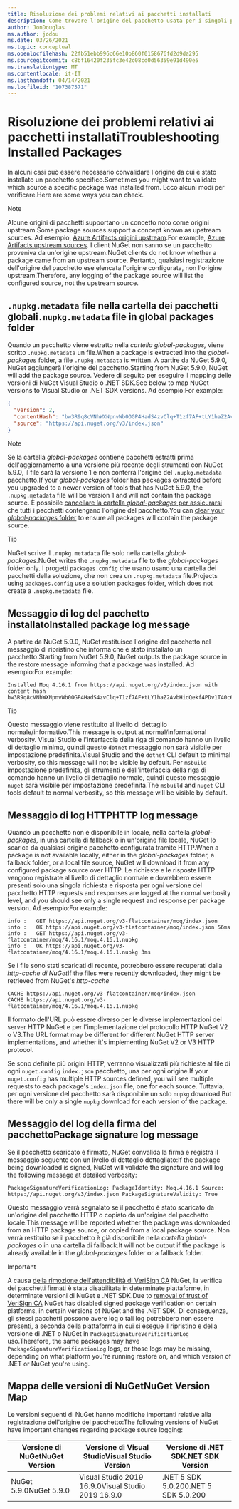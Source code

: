 ```yaml
---
title: Risoluzione dei problemi relativi ai pacchetti installati
description: Come trovare l'origine del pacchetto usata per i singoli pacchetti
author: JonDouglas
ms.author: jodou
ms.date: 03/26/2021
ms.topic: conceptual
ms.openlocfilehash: 22fb51ebb996c66e10b860f0158676fd2d9da295
ms.sourcegitcommit: c8bf16420f235fc3e42c08cd0d56359e91d490e5
ms.translationtype: MT
ms.contentlocale: it-IT
ms.lasthandoff: 04/14/2021
ms.locfileid: "107387571"
---
```

# <a name="troubleshooting-installed-packages"></a><span data-ttu-id="49ab5-103">Risoluzione dei problemi relativi ai pacchetti installati</span><span class="sxs-lookup"><span data-stu-id="49ab5-103">Troubleshooting Installed Packages</span></span>

<span data-ttu-id="49ab5-104">In alcuni casi può essere necessario convalidare l'origine da cui è stato installato un pacchetto specifico.</span><span class="sxs-lookup"><span data-stu-id="49ab5-104">Sometimes you might want to validate which source a specific package was installed from.</span></span> <span data-ttu-id="49ab5-105">Ecco alcuni modi per verificare.</span><span class="sxs-lookup"><span data-stu-id="49ab5-105">Here are some ways you can check.</span></span>

> [!Note]
> <span data-ttu-id="49ab5-106">Alcune origini di pacchetti supportano un concetto noto come origini upstream.</span><span class="sxs-lookup"><span data-stu-id="49ab5-106">Some package sources support a concept known as upstream sources.</span></span> <span data-ttu-id="49ab5-107">Ad esempio, [Azure Artifacts origini upstream](/azure/devops/artifacts/concepts/upstream-sources).</span><span class="sxs-lookup"><span data-stu-id="49ab5-107">For example, [Azure Artifacts upstream sources](/azure/devops/artifacts/concepts/upstream-sources).</span></span> <span data-ttu-id="49ab5-108">I client NuGet non sanno se un pacchetto proveniva da un'origine upstream.</span><span class="sxs-lookup"><span data-stu-id="49ab5-108">NuGet clients do not know whether a package came from an upstream source.</span></span> <span data-ttu-id="49ab5-109">Pertanto, qualsiasi registrazione dell'origine del pacchetto ese elencata l'origine configurata, non l'origine upstream.</span><span class="sxs-lookup"><span data-stu-id="49ab5-109">Therefore, any logging of the package source will list the configured source, not the upstream source.</span></span>

## <a name="nupkgmetadata-file-in-global-packages-folder"></a><span data-ttu-id="49ab5-110">`.nupkg.metadata` file nella cartella dei pacchetti globali</span><span class="sxs-lookup"><span data-stu-id="49ab5-110">`.nupkg.metadata` file in global packages folder</span></span>

<span data-ttu-id="49ab5-111">Quando un pacchetto viene estratto nella *cartella global-packages,* viene scritto `.nupkg.metadata` un file.</span><span class="sxs-lookup"><span data-stu-id="49ab5-111">When a package is extracted into the *global-packages* folder, a file `.nupkg.metadata` is written.</span></span> <span data-ttu-id="49ab5-112">A partire da NuGet 5.9.0, NuGet aggiungerà l'origine del pacchetto.</span><span class="sxs-lookup"><span data-stu-id="49ab5-112">Starting from NuGet 5.9.0, NuGet will add the package source.</span></span> <span data-ttu-id="49ab5-113">Vedere di seguito per eseguire il mapping delle versioni di NuGet Visual Studio o .NET SDK.</span><span class="sxs-lookup"><span data-stu-id="49ab5-113">See below to map NuGet versions to Visual Studio or .NET SDK versions.</span></span> <span data-ttu-id="49ab5-114">Ad esempio:</span><span class="sxs-lookup"><span data-stu-id="49ab5-114">For example:</span></span>

```json
{
  "version": 2,
  "contentHash": "bw3R9q8cVNhWXNpnvWb0OGP4HadS4zvClq+T1zf7AF+tLY1haZ2AvbHidQekf4PDv1T40c6brZeT/V0IBq7cEQ==",
  "source": "https://api.nuget.org/v3/index.json"
}
```

> [!Note]
> <span data-ttu-id="49ab5-115">Se la cartella *global-packages* contiene pacchetti estratti prima dell'aggiornamento a una versione più recente degli strumenti con NuGet 5.9.0, il file sarà la versione 1 e non conterrà l'origine del `.nupkg.metadata` pacchetto.</span><span class="sxs-lookup"><span data-stu-id="49ab5-115">If your *global-packages* folder has packages extracted before you upgraded to a newer version of tools that has NuGet 5.9.0, the `.nupkg.metadata` file will be version 1 and will not contain the package source.</span></span> <span data-ttu-id="49ab5-116">È possibile [cancellare la cartella *global-packages* per assicurarsi](../consume-packages/managing-the-global-packages-and-cache-folders.md#clearing-local-folders) che tutti i pacchetti contengano l'origine del pacchetto.</span><span class="sxs-lookup"><span data-stu-id="49ab5-116">You can [clear your *global-packages* folder](../consume-packages/managing-the-global-packages-and-cache-folders.md#clearing-local-folders) to ensure all packages will contain the package source.</span></span>

> [!Tip]
> <span data-ttu-id="49ab5-117">NuGet scrive il `.nupkg.metadata` file solo nella cartella *global-packages.*</span><span class="sxs-lookup"><span data-stu-id="49ab5-117">NuGet writes the `.nupkg.metadata` file to the *global-packages* folder only.</span></span> <span data-ttu-id="49ab5-118">I progetti `packages.config` che usano usano una cartella dei pacchetti della soluzione, che non crea un `.nupkg.metadata` file.</span><span class="sxs-lookup"><span data-stu-id="49ab5-118">Projects using `packages.config` use a solution packages folder, which does not create a `.nupkg.metadata` file.</span></span>

## <a name="installed-package-log-message"></a><span data-ttu-id="49ab5-119">Messaggio di log del pacchetto installato</span><span class="sxs-lookup"><span data-stu-id="49ab5-119">Installed package log message</span></span>

<span data-ttu-id="49ab5-120">A partire da NuGet 5.9.0, NuGet restituisce l'origine del pacchetto nel messaggio di ripristino che informa che è stato installato un pacchetto.</span><span class="sxs-lookup"><span data-stu-id="49ab5-120">Starting from NuGet 5.9.0, NuGet outputs the package source in the restore message informing that a package was installed.</span></span> <span data-ttu-id="49ab5-121">Ad esempio:</span><span class="sxs-lookup"><span data-stu-id="49ab5-121">For example:</span></span>

```text
Installed Moq 4.16.1 from https://api.nuget.org/v3/index.json with content hash bw3R9q8cVNhWXNpnvWb0OGP4HadS4zvClq+T1zf7AF+tLY1haZ2AvbHidQekf4PDv1T40c6brZeT/V0IBq7cEQ==.
```

> [!Tip]
> <span data-ttu-id="49ab5-122">Questo messaggio viene restituito al livello di dettaglio normale/informativo.</span><span class="sxs-lookup"><span data-stu-id="49ab5-122">This message is output at normal/informational verbosity.</span></span> <span data-ttu-id="49ab5-123">Visual Studio e l'interfaccia della riga di comando hanno un livello di dettaglio minimo, quindi questo `dotnet` messaggio non sarà visibile per impostazione predefinita.</span><span class="sxs-lookup"><span data-stu-id="49ab5-123">Visual Studio and the `dotnet` CLI default to minimal verbosity, so this message will not be visible by default.</span></span> <span data-ttu-id="49ab5-124">Per `msbuild` impostazione predefinita, gli strumenti e dell'interfaccia della riga di comando hanno un livello di dettaglio normale, quindi questo messaggio `nuget` sarà visibile per impostazione predefinita.</span><span class="sxs-lookup"><span data-stu-id="49ab5-124">The `msbuild` and `nuget` CLI tools default to normal verbosity, so this message will be visible by default.</span></span>

## <a name="http-log-message"></a><span data-ttu-id="49ab5-125">Messaggio di log HTTP</span><span class="sxs-lookup"><span data-stu-id="49ab5-125">HTTP log message</span></span>

<span data-ttu-id="49ab5-126">Quando un pacchetto non è disponibile in locale, nella cartella *global-packages,* in una cartella di fallback o in un'origine file locale, NuGet lo scarica da qualsiasi origine pacchetto configurata tramite HTTP.</span><span class="sxs-lookup"><span data-stu-id="49ab5-126">When a package is not available locally, either in the *global-packages* folder, a fallback folder, or a local file source, NuGet will download it from any configured package source over HTTP.</span></span> <span data-ttu-id="49ab5-127">Le richieste e le risposte HTTP vengono registrate al livello di dettaglio normale e dovrebbero essere presenti solo una singola richiesta e risposta per ogni versione del pacchetto.</span><span class="sxs-lookup"><span data-stu-id="49ab5-127">HTTP requests and responses are logged at the normal verbosity level, and you should see only a single request and response per package version.</span></span> <span data-ttu-id="49ab5-128">Ad esempio:</span><span class="sxs-lookup"><span data-stu-id="49ab5-128">For example:</span></span>

```text
info :   GET https://api.nuget.org/v3-flatcontainer/moq/index.json
info :   OK https://api.nuget.org/v3-flatcontainer/moq/index.json 56ms
info :   GET https://api.nuget.org/v3-flatcontainer/moq/4.16.1/moq.4.16.1.nupkg
info :   OK https://api.nuget.org/v3-flatcontainer/moq/4.16.1/moq.4.16.1.nupkg 3ms
```

<span data-ttu-id="49ab5-129">Se i file sono stati scaricati di recente, potrebbero essere recuperati dalla *http-cache di NuGet*</span><span class="sxs-lookup"><span data-stu-id="49ab5-129">If the files were recently downloaded, they might be retrieved from NuGet's *http-cache*</span></span>

```text
CACHE https://api.nuget.org/v3-flatcontainer/moq/index.json
CACHE https://api.nuget.org/v3-flatcontainer/moq/4.16.1/moq.4.16.1.nupkg
```

<span data-ttu-id="49ab5-130">Il formato dell'URL può essere diverso per le diverse implementazioni del server HTTP NuGet e per l'implementazione del protocollo HTTP NuGet V2 o V3.</span><span class="sxs-lookup"><span data-stu-id="49ab5-130">The URL format may be different for different NuGet HTTP server implementations, and whether it's implementing NuGet V2 or V3 HTTP protocol.</span></span>

<span data-ttu-id="49ab5-131">Se sono definite più origini HTTP, verranno visualizzati più richieste al file di ogni `nuget.config` `index.json` pacchetto, una per ogni origine.</span><span class="sxs-lookup"><span data-stu-id="49ab5-131">If your `nuget.config` has multiple HTTP sources defined, you will see multiple requests to each package's `index.json` file, one for each source.</span></span> <span data-ttu-id="49ab5-132">Tuttavia, per ogni versione del pacchetto sarà disponibile un solo `nupkg` download.</span><span class="sxs-lookup"><span data-stu-id="49ab5-132">But there will be only a single `nupkg` download for each version of the package.</span></span>

## <a name="package-signature-log-message"></a><span data-ttu-id="49ab5-133">Messaggio del log della firma del pacchetto</span><span class="sxs-lookup"><span data-stu-id="49ab5-133">Package signature log message</span></span>

<span data-ttu-id="49ab5-134">Se il pacchetto scaricato è firmato, NuGet convalida la firma e registra il messaggio seguente con un livello di dettaglio dettagliato:</span><span class="sxs-lookup"><span data-stu-id="49ab5-134">If the package being downloaded is signed, NuGet will validate the signature and will log the following message at detailed verbosity:</span></span>

```text
PackageSignatureVerificationLog: PackageIdentity: Moq.4.16.1 Source: https://api.nuget.org/v3/index.json PackageSignatureValidity: True
```

<span data-ttu-id="49ab5-135">Questo messaggio verrà segnalato se il pacchetto è stato scaricato da un'origine del pacchetto HTTP o copiato da un'origine del pacchetto locale.</span><span class="sxs-lookup"><span data-stu-id="49ab5-135">This message will be reported whether the package was downloaded from an HTTP package source, or copied from a local package source.</span></span> <span data-ttu-id="49ab5-136">Non verrà restituito se il pacchetto è già disponibile nella *cartella global-packages* o in una cartella di fallback.</span><span class="sxs-lookup"><span data-stu-id="49ab5-136">It will not be output if the package is already available in the *global-packages* folder or a fallback folder.</span></span>

> [!Important]
> <span data-ttu-id="49ab5-137">A causa [della rimozione dell'attendibilità di VeriSign CA](https://github.com/dotnet/announcements/issues/180) NuGet, la verifica dei pacchetti firmati è stata disabilitata in determinate piattaforme, in determinate versioni di NuGet e .NET SDK.</span><span class="sxs-lookup"><span data-stu-id="49ab5-137">Due to [removal of trust of VeriSign CA](https://github.com/dotnet/announcements/issues/180) NuGet has disabled signed package verification on certain platforms, in certain versions of NuGet and the .NET SDK.</span></span> <span data-ttu-id="49ab5-138">Di conseguenza, gli stessi pacchetti possono avere log o tali log potrebbero non essere presenti, a seconda della piattaforma in cui si esegue il ripristino e della versione di .NET o NuGet in `PackageSignatureVerificationLog` uso.</span><span class="sxs-lookup"><span data-stu-id="49ab5-138">Therefore, the same packages may have `PackageSignatureVerificationLog` logs, or those logs may be missing, depending on what platform you're running restore on, and which version of .NET or NuGet you're using.</span></span>

## <a name="nuget-version-map"></a><span data-ttu-id="49ab5-139">Mappa delle versioni di NuGet</span><span class="sxs-lookup"><span data-stu-id="49ab5-139">NuGet Version Map</span></span>

<span data-ttu-id="49ab5-140">Le versioni seguenti di NuGet hanno modifiche importanti relative alla registrazione dell'origine del pacchetto:</span><span class="sxs-lookup"><span data-stu-id="49ab5-140">The following versions of NuGet have important changes regarding package source logging:</span></span>

|<span data-ttu-id="49ab5-141">Versione di NuGet</span><span class="sxs-lookup"><span data-stu-id="49ab5-141">NuGet Version</span></span>|<span data-ttu-id="49ab5-142">Versione di Visual Studio</span><span class="sxs-lookup"><span data-stu-id="49ab5-142">Visual Studio Version</span></span>|<span data-ttu-id="49ab5-143">Versione di .NET SDK</span><span class="sxs-lookup"><span data-stu-id="49ab5-143">.NET SDK Version</span></span>|
|---|---|---|
|<span data-ttu-id="49ab5-144">NuGet 5.9.0</span><span class="sxs-lookup"><span data-stu-id="49ab5-144">NuGet 5.9.0</span></span>|<span data-ttu-id="49ab5-145">Visual Studio 2019 16.9.0</span><span class="sxs-lookup"><span data-stu-id="49ab5-145">Visual Studio 2019 16.9.0</span></span>|<span data-ttu-id="49ab5-146">.NET 5 SDK 5.0.200</span><span class="sxs-lookup"><span data-stu-id="49ab5-146">.NET 5 SDK 5.0.200</span></span>|
